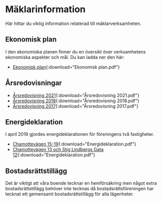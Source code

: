 # Mäklarinformation

Här hittar du viktig information relaterad till mäklarverksamheten.

## Ekonomisk plan

I den ekonomiska planen finner du en översikt över verksamhetens ekonomiska aspekter och mål. Du kan ladda ner den här:

- [Ekonomisk plan](filer/ekonomisk_plan.pdf){:download="Ekonomisk plan.pdf"}

## Årsredovisningar

- [Årsredovisning 2021](filer/arsredovisning_2021.pdf){:download="Årsredovisning 2021.pdf"}
- [Årsredovisning 2018](filer/arsredovisning_2018.pdf){:download="Årsredovisning 2018.pdf"}
- [Årsredovisning 2017](filer/arsredovisning_2017.pdf){:download="Årsredovisning 2017.pdf"}

## Energideklaration

I april 2019 gjordes energideklarationen för föreningens två fastigheter.

- [Chamottevägen 15-19](filer/926268-deklaration.pdf){:download="Energideklaration.pdf"}
- [Chamottevägen 13 och Stig Lindbergs Gata 12](filer/926274-deklaration.pdf){:download="Energideklaration.pdf"}

## Bostadsrättstillägg

Det är viktigt att våra boende tecknar en hemförsäkring men något extra
bostadsrättstillägg behöver inte tecknas då bostadsrättsföreningen har tecknat
ett gemensamt bostadsrättstillägg för alla lägenheter.
